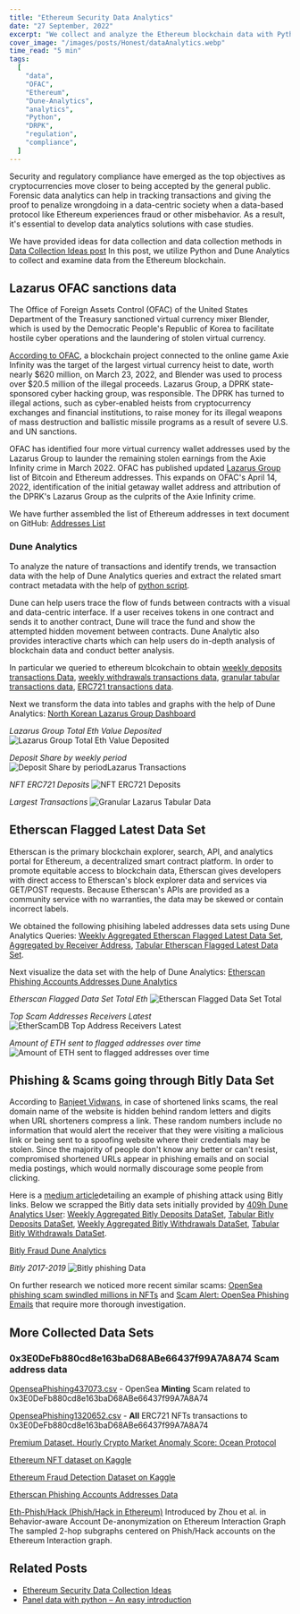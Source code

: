 ```yaml
---
title: "Ethereum Security Data Analytics"
date: "27 September, 2022"
excerpt: "We collect and analyze the Ethereum blockchain data with Python and Dune Analytics, particularly focusing on Lazarus Group."
cover_image: "/images/posts/Honest/dataAnalytics.webp"
time_read: "5 min"
tags:
  [
    "data",
    "OFAC",
    "Ethereum",
    "Dune-Analytics",
    "analytics",
    "Python",
    "DRPK",
    "regulation",
    "compliance",
  ]
---
```


Security and regulatory compliance have emerged as the top objectives as cryptocurrencies move closer to being accepted by the general public.
Forensic data analytics can help in tracking transactions and giving the proof to penalize wrongdoing in a data-centric society when a data-based protocol like Ethereum experiences fraud or other misbehavior. As a result, it's essential to develop data analytics solutions with case studies.

We have provided ideas for data collection and data collection methods in [Data Collection Ideas post](https://dspyt.com/data_collection_ideas)
In this post, we utilize Python and Dune Analytics to collect and examine data from the Ethereum blockchain.

## Lazarus OFAC sanctions data

The Office of Foreign Assets Control (OFAC) of the United States Department of the Treasury sanctioned virtual currency mixer Blender, which is used by the Democratic People's Republic of Korea to facilitate hostile cyber operations and the laundering of stolen virtual currency.

[According to OFAC](https://home.treasury.gov/news/press-releases/jy0768), a blockchain project connected to the online game Axie Infinity was the target of the largest virtual currency heist to date, worth nearly $620 million, on March 23, 2022, and Blender was used to process over $20.5 million of the illegal proceeds. Lazarus Group, a DPRK state-sponsored cyber hacking group, was responsible. The DPRK has turned to illegal actions, such as cyber-enabled heists from cryptocurrency exchanges and financial institutions, to raise money for its illegal weapons of mass destruction and ballistic missile programs as a result of severe U.S. and UN sanctions.

OFAC has identified four more virtual currency wallet addresses used by the Lazarus Group to launder the remaining stolen earnings from the Axie Infinity crime in March 2022. OFAC has published updated [Lazarus Group](https://home.treasury.gov/policy-issues/financial-sanctions/recent-actions/20220506) list of Bitcoin and Ethereum addresses.
This expands on OFAC's April 14, 2022, identification of the initial getaway wallet address and attribution of the DPRK's Lazarus Group as the culprits of the Axie Infinity crime.

We have further assembled the list of Ethereum addresses in text document on GitHub:
[Addresses List](https://github.com/dspytdao/Eth_Data/blob/main/LazarusGroup.txt)

### Dune Analytics

To analyze the nature of transactions and identify trends, we transaction data with the help of Dune Analytics queries and extract the related smart contract metadata with the help of [python script](https://github.com/dspytdao/Eth_Data/blob/main/script.py).

Dune can help users trace the flow of funds between contracts with a visual and data-centric interface.
If a user receives tokens in one contract and sends it to another contract, Dune will trace the fund and show the attempted hidden movement between contracts. Dune Analytic also provides interactive charts which can help users do in-depth analysis of blockchain data and conduct better analysis.

In particular we queried to ethereum blcokchain to obtain
[weekly deposits transactions Data](https://github.com/dspytdao/Eth_Data/blob/main/LazarusTxs1321434.csv),
[weekly withdrawals transactions data](https://github.com/dspytdao/Eth_Data/blob/main/LazarusWeeklyWithdrawalsTxs1322493.csv),
[granular tabular transactions data](https://github.com/dspytdao/Eth_Data/blob/main/LazarusTabularTxs1322519.csv),
[ERC721 transactions data](https://github.com/dspytdao/Eth_Data/blob/main/LazarusNFTsTxs1322436.csv).

Next we transform the data into tables and graphs with the help of Dune Analytics:
[North Korean Lazarus Group Dashboard](https://dune.com/pfedprog/lazarus)

_Lazarus Group Total Eth Value Deposited_
![Lazarus Group Total Eth Value Deposited](/images/posts/Honest/TotalEth.webp)

_Deposit Share by weekly period_
![Deposit Share by periodLazarus Transactions](/images/posts/Honest/DepositShareW.webp)

_NFT ERC721 Deposits_
![NFT ERC721 Deposits](/images/posts/Honest/NFTs.webp)

_Largest Transactions_
![Granular Lazarus Tabular Data](/images/posts/Honest/Txs.webp)

## Etherscan Flagged Latest Data Set

Etherscan is the primary blockchain explorer, search, API, and analytics portal for Ethereum, a decentralized smart contract platform.
In order to promote equitable access to blockchain data, Etherscan gives developers with direct access to Etherscan's block explorer data and services via GET/POST requests.
Because Etherscan's APIs are provided as a community service with no warranties, the data may be skewed or contain incorrect labels.

We obtained the following phisihing labeled addresses data sets using Dune Analytics Queries:
[Weekly Aggregated Etherscan Flagged Latest Data Set](https://github.com/dspytdao/Eth_Data/blob/main/EtherScanFLagged1322553.csv),
[Aggregated by Receiver Address](https://github.com/dspytdao/Eth_Data/blob/main/EtherScanFlaggedByAddress322768.csv),
[Tabular Etherscan Flagged Latest Data Set](https://github.com/dspytdao/Eth_Data/blob/main/EtherScanFlaggedTabular1322553.csv).

Next visualize the data set with the help of Dune Analytics:
[Etherscan Phishing Accounts Addresses Dune Analytics](https://dune.com/pfedprog/eth-sent-to-flagged-etherscam-addresses)

_Etherscan Flagged Data Set Total Eth_
![Etherscan Flagged Data Set Total](/images/posts/Honest/EtherScanTE.webp)

_Top Scam Addresses Receivers Latest_
![EtherScamDB Top Address Receivers Latest](/images/posts/Honest/DB.webp)

_Amount of ETH sent to flagged addresses over time_
![Amount of ETH sent to flagged addresses over time](/images/posts/Honest/graph.webp)

## Phishing & Scams going through Bitly Data Set

According to [Ranjeet Vidwans](https://www.clearedin.com/blog/shortened-urls-in-phishing-scams), in case of shortened links scams, the real domain name of the website is hidden behind random letters and digits when URL shorteners compress a link. These random numbers include no information that would alert the receiver that they were visiting a malicious link or being sent to a spoofing website where their credentials may be stolen. Since the majority of people don't know any better or can't resist, compromised shortened URLs appear in phishing emails and on social media postings, which would normally discourage some people from clicking.

Here is a [medium article](https://medium.com/mycrypto/following-an-ethereum-phishing-scam-down-the-rabbit-hole-9790484c3431)detailing an example of phishing attack using Bitly links. Below we scrapped the Bitly data sets initially provided by [409h Dune Analytics User](https://dune.com/409h):
[Weekly Aggregated Bitly Deposits DataSet](https://github.com/dspytdao/Eth_Data/blob/main/EtherScanFLagged1322553.csv),
[Tabular Bitly Deposits DataSet](https://github.com/dspytdao/Eth_Data/blob/main/bitlyDepositsTabular810.csv),
[Weekly Aggregated Bitly Withdrawals DataSet](https://github.com/dspytdao/Eth_Data/blob/main/bitlyWithdrawalsWeekly815.csv),
[Tabular Bitly Withdrawals DataSet](https://github.com/dspytdao/Eth_Data/blob/main/bitlyWithdrawalsTabular812.csv).

[Bitly Fraud Dune Analytics](https://dune.com/pfedprog/phishingandscams-going-through-bitly)

_Bitly 2017-2019_
![Bitly phishing Data](/images/posts/Honest/Bitly.webp)

On further research we noticed more recent similar scams: [OpenSea phishing scam swindled millions in NFTs](https://www.pcgamer.com/opensea-phishing-scam-swindled-millions-in-nfts/) and [Scam Alert: OpenSea Phishing Emails](https://news.trendmicro.com/2022/03/12/scam-alert-opensea-phishing-emails/) that require more thorough investigation.

## More Collected Data Sets

### 0x3E0DeFb880cd8e163baD68ABe66437f99A7A8A74 Scam address data

[OpenseaPhishing437073.csv](https://github.com/dspytdao/Eth_Data/blob/main/OpenseaPhishing437073.csv) - OpenSea **Minting** Scam related to 0x3E0DeFb880cd8e163baD68ABe66437f99A7A8A74

[OpenseaPhishing1320652.csv](https://github.com/dspytdao/Eth_Data/blob/main/OpenseaPhishing1320652.csv) - **All** ERC721 NFTs transactions to 0x3E0DeFb880cd8e163baD68ABe66437f99A7A8A74

[Premium Dataset. Hourly Crypto Market Anomaly Score: Ocean Protocol](https://market.oceanprotocol.com/asset/did:op:0d3c8845df538dff98a08e0cc9d572cf4703d9324eb5887e91e9c8d97474e8ae)

[Ethereum NFT dataset on Kaggle](https://www.kaggle.com/datasets/simiotic/ethereum-nfts)

[Ethereum Fraud Detection Dataset on Kaggle](https://www.kaggle.com/datasets/vagifa/ethereum-frauddetection-dataset)

[Etherscan Phishing Accounts Addresses Data](https://etherscan.io/accounts/label/phish-hack?subcatid=undefined&size=100&start=0&col=3&order=desc)

[Eth-Phish/Hack (Phish/Hack in Ethereum)](https://paperswithcode.com/dataset/eth-phish-hack)
Introduced by Zhou et al. in Behavior-aware Account De-anonymization on Ethereum Interaction Graph
The sampled 2-hop subgraphs centered on Phish/Hack accounts on the Ethereum Interaction graph.

## Related Posts

- [Ethereum Security Data Collection Ideas](https://dspyt.com/data_collection_ideas)
- [Panel data with python – An easy introduction](https://dspyt.com/panel-data-econometrics-an-introduction-with-an-example-in-python)
